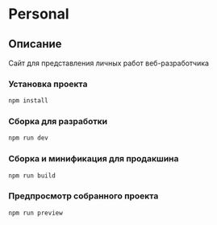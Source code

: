# Personal

## Описание

Сайт для представления личных работ веб-разработчика

### Установка проекта

```sh
npm install
```

### Сборка для разработки

```sh
npm run dev
```

### Сборка и минификация для продакшина

```sh
npm run build
```

### Предпросмотр собранного проекта

```sh
npm run preview
```
